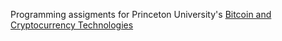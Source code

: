Programming assigments for Princeton University's [Bitcoin and Cryptocurrency Technologies](https://www.coursera.org/learn/cryptocurrency/home/welcome)

